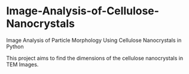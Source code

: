# Image-Analysis-of-Cellulose-Nanocrystals
Image Analysis of Particle Morphology Using Cellulose Nanocrystals in Python 

This project aims to find the dimensions of the cellulose nanocrystals in TEM Images.
